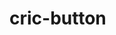 # cric-button

<br/>

<div>
 <c-button />
</div>

<br/>

<preview path="../demos/button-demo-1.vue" title="基本使用" description="xxxxx"></preview>

